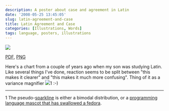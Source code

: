 ```yaml
---
description: A poster about case and agreement in Latin
date: '2008-05-25 13:45:05'
slug: latin-agreement-and-case
title: Latin Agreement and Case
categories: [Illustrations, Words]
tags: language, posters, illustrations
---
```


[![]({{image_url}}/2008/latin%20agreement.png)]({{image_url}}/2008/latin%20agreement.png)

[PDF]({{image_url}}/2008/latin%20agreement.pdf), [PNG]({{image_url}}/2008/latin%20agreement.png)

Here's a chart from a couple of years ago when my son was studying Latin.  Like several things I've done, reaction seems to be split between "this makes it clearer" and "this makes it much more confusing".  Thing of it as a variance magnifier ![]({{image_url}}/2008/bimodal.png)1 :-)

---

1 The pseudo-[sparkline](http://en.wikipedia.org/wiki/Sparkline) is either a bimodal distribution, or a [programming language mascot that has swallowed a fedora](http://en.wikipedia.org/wiki/The_Little_Prince).
